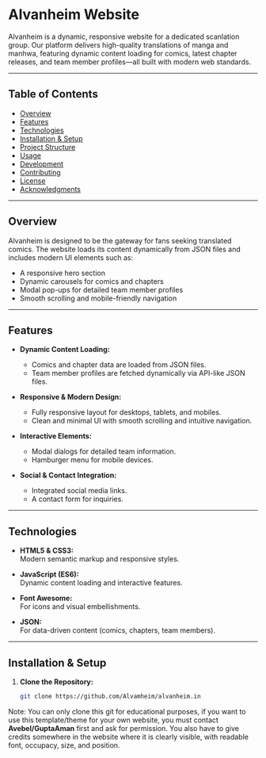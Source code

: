 # Alvanheim Website

Alvanheim is a dynamic, responsive website for a dedicated scanlation group. Our platform delivers high-quality translations of manga and manhwa, featuring dynamic content loading for comics, latest chapter releases, and team member profiles—all built with modern web standards.

---

## Table of Contents

- [Overview](#overview)
- [Features](#features)
- [Technologies](#technologies)
- [Installation & Setup](#installation--setup)
- [Project Structure](#project-structure)
- [Usage](#usage)
- [Development](#development)
- [Contributing](#contributing)
- [License](#license)
- [Acknowledgments](#acknowledgments)

---

## Overview

Alvanheim is designed to be the gateway for fans seeking translated comics. The website loads its content dynamically from JSON files and includes modern UI elements such as:

- A responsive hero section
- Dynamic carousels for comics and chapters
- Modal pop-ups for detailed team member profiles
- Smooth scrolling and mobile-friendly navigation

---

## Features

- **Dynamic Content Loading:**  
  - Comics and chapter data are loaded from JSON files.
  - Team member profiles are fetched dynamically via API-like JSON files.
  
- **Responsive & Modern Design:**  
  - Fully responsive layout for desktops, tablets, and mobiles.
  - Clean and minimal UI with smooth scrolling and intuitive navigation.
  
- **Interactive Elements:**  
  - Modal dialogs for detailed team information.
  - Hamburger menu for mobile devices.
  
- **Social & Contact Integration:**  
  - Integrated social media links.
  - A contact form for inquiries.

---

## Technologies

- **HTML5 & CSS3:**  
  Modern semantic markup and responsive styles.
  
- **JavaScript (ES6):**  
  Dynamic content loading and interactive features.
  
- **Font Awesome:**  
  For icons and visual embellishments.
  
- **JSON:**  
  For data-driven content (comics, chapters, team members).

---

## Installation & Setup

1. **Clone the Repository:**

   ```bash
   git clone https://github.com/Alvamheim/alvanheim.in
   
Note: You can only clone this git for educational purposes, if you want to use this template/theme for your own website, you must contact **Avebel/GuptaAman** first and ask for permission. You also have to give credits somewhere in the website where it is clearly visible, with readable font, occupacy, size, and position.
